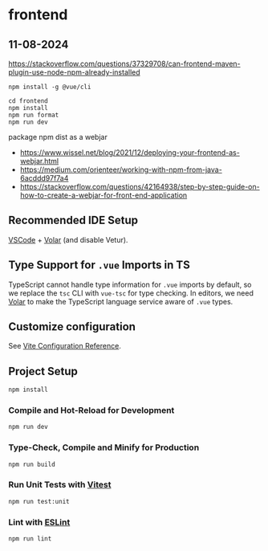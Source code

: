 # frontend

## 11-08-2024

https://stackoverflow.com/questions/37329708/can-frontend-maven-plugin-use-node-npm-already-installed

    npm install -g @vue/cli

    cd frontend
    npm install
    npm run format
    npm run dev

package npm dist as a webjar 

- https://www.wissel.net/blog/2021/12/deploying-your-frontend-as-webjar.html
- https://medium.com/orienteer/working-with-npm-from-java-6acddd97f7a4
- https://stackoverflow.com/questions/42164938/step-by-step-guide-on-how-to-create-a-webjar-for-front-end-application

## Recommended IDE Setup

[VSCode](https://code.visualstudio.com/) + [Volar](https://marketplace.visualstudio.com/items?itemName=Vue.volar) (and disable Vetur).

## Type Support for `.vue` Imports in TS

TypeScript cannot handle type information for `.vue` imports by default, so we replace the `tsc` CLI with `vue-tsc` for type checking. In editors, we need [Volar](https://marketplace.visualstudio.com/items?itemName=Vue.volar) to make the TypeScript language service aware of `.vue` types.

## Customize configuration

See [Vite Configuration Reference](https://vitejs.dev/config/).

## Project Setup

```sh
npm install
```

### Compile and Hot-Reload for Development

```sh
npm run dev
```

### Type-Check, Compile and Minify for Production

```sh
npm run build
```

### Run Unit Tests with [Vitest](https://vitest.dev/)

```sh
npm run test:unit
```

### Lint with [ESLint](https://eslint.org/)

```sh
npm run lint
```
